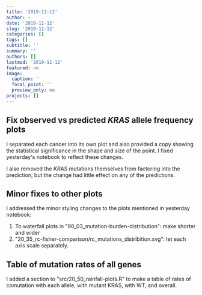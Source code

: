```yaml
---
title: '2019-11-12'
author: ~
date: '2019-11-12'
slug: '2019-11-12'
categories: []
tags: []
subtitle: ''
summary: ''
authors: []
lastmod: '2019-11-12'
featured: no
image:
  caption: ''
  focal_point: ''
  preview_only: no
projects: []
---
```



## Fix observed vs predicted *KRAS* allele frequency plots

I separated each cancer into its own plot and also provided a copy showing the statistical significance in the shape and size of the point.
I fixed yesterday's notebook to reflect these changes.

I also removed the *KRAS* mutations themselves from factoring into the prediction, but the change had little effect on any of the predictions.


## Minor fixes to other plots

I addressed the minor styling changes to the plots mentioned in yesterday notebook: 

1. To waterfall plots in "90_03_mutation-burden-distribution": make shorter and wider
2. "20_35_rc-fisher-comparison/rc_mutations_distribition.svg": let each axis scale separately.

## Table of mutation rates of all genes

I added a section to "src/20_50_rainfall-plots.R" to make a table of rates of comutation with each allele, with mutant KRAS, with WT, and overall.
